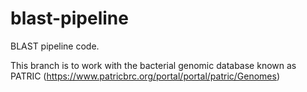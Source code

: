 blast-pipeline
==============

BLAST pipeline code.

This branch is to work with the bacterial genomic database known as PATRIC
(https://www.patricbrc.org/portal/portal/patric/Genomes)
